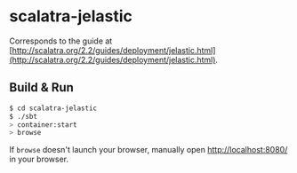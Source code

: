 # scalatra-jelastic #

Corresponds to the guide at [http://scalatra.org/2.2/guides/deployment/jelastic.html](http://scalatra.org/2.2/guides/deployment/jelastic.html).

## Build & Run ##

```sh
$ cd scalatra-jelastic
$ ./sbt
> container:start
> browse
```

If `browse` doesn't launch your browser, manually open [http://localhost:8080/](http://localhost:8080/) in your browser.
